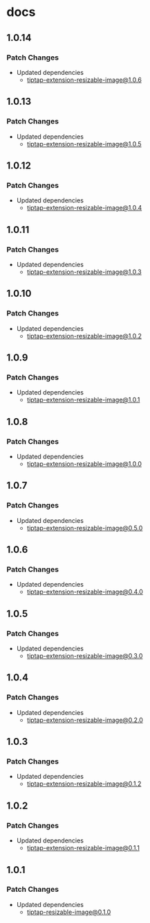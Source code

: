# docs

## 1.0.14

### Patch Changes

- Updated dependencies
  - tiptap-extension-resizable-image@1.0.6

## 1.0.13

### Patch Changes

- Updated dependencies
  - tiptap-extension-resizable-image@1.0.5

## 1.0.12

### Patch Changes

- Updated dependencies
  - tiptap-extension-resizable-image@1.0.4

## 1.0.11

### Patch Changes

- Updated dependencies
  - tiptap-extension-resizable-image@1.0.3

## 1.0.10

### Patch Changes

- Updated dependencies
  - tiptap-extension-resizable-image@1.0.2

## 1.0.9

### Patch Changes

- Updated dependencies
  - tiptap-extension-resizable-image@1.0.1

## 1.0.8

### Patch Changes

- Updated dependencies
  - tiptap-extension-resizable-image@1.0.0

## 1.0.7

### Patch Changes

- Updated dependencies
  - tiptap-extension-resizable-image@0.5.0

## 1.0.6

### Patch Changes

- Updated dependencies
  - tiptap-extension-resizable-image@0.4.0

## 1.0.5

### Patch Changes

- Updated dependencies
  - tiptap-extension-resizable-image@0.3.0

## 1.0.4

### Patch Changes

- Updated dependencies
  - tiptap-extension-resizable-image@0.2.0

## 1.0.3

### Patch Changes

- Updated dependencies
  - tiptap-extension-resizable-image@0.1.2

## 1.0.2

### Patch Changes

- Updated dependencies
  - tiptap-extension-resizable-image@0.1.1

## 1.0.1

### Patch Changes

- Updated dependencies
  - tiptap-resizable-image@0.1.0
